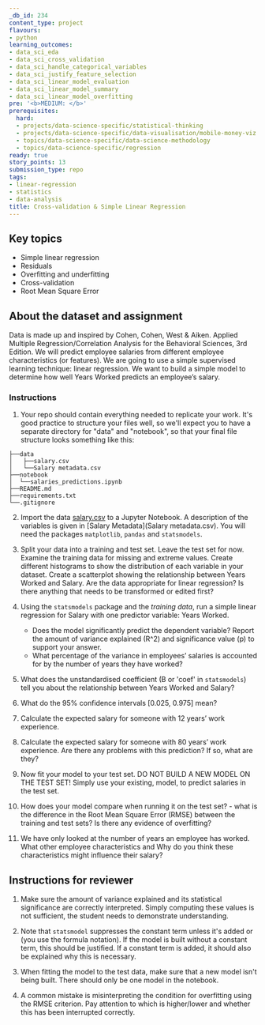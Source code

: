 ```yaml
---
_db_id: 234
content_type: project
flavours:
- python
learning_outcomes:
- data_sci_eda
- data_sci_cross_validation
- data_sci_handle_categorical_variables
- data_sci_justify_feature_selection
- data_sci_linear_model_evaluation
- data_sci_linear_model_summary
- data_sci_linear_model_overfitting
pre: '<b>MEDIUM: </b>'
prerequisites:
  hard:
  - projects/data-science-specific/statistical-thinking
  - projects/data-science-specific/data-visualisation/mobile-money-viz
  - topics/data-science-specific/data-science-methodology
  - topics/data-science-specific/regression
ready: true
story_points: 13
submission_type: repo
tags:
- linear-regression
- statistics
- data-analysis
title: Cross-validation & Simple Linear Regression
---
```


## Key topics

- Simple linear regression
- Residuals
- Overfitting and underfitting
- Cross-validation
- Root Mean Square Error

## About the dataset and assignment

Data is made up and inspired by Cohen, Cohen, West & Aiken. Applied Multiple Regression/Correlation Analysis for the Behavioral Sciences, 3rd Edition. We will predict employee salaries from different employee characteristics (or features).
We are going to use a simple supervised learning technique: linear regression. We want to build a simple model to determine how well Years Worked predicts an employee’s salary.

### Instructions

1. Your repo should contain everything needed to replicate your work. It's good practice to structure your files well, so we'll expect you to have a separate directory for "data" and "notebook", so that your final file structure looks something like this: 

```
├──data
│   ├──salary.csv
│   └──Salary metadata.csv 
├──notebook
│  └──salaries_predictions.ipynb
├──README.md
├──requirements.txt
└──.gitignore 
```
2. Import the data [salary.csv](salary.csv) to a Jupyter Notebook. A description of the variables is given in [Salary Metadata](Salary metadata.csv). You will need the packages `matplotlib`, `pandas` and `statsmodels`.
   
3. Split your data into a training and test set. Leave the test set for now. Examine the training data for missing and extreme values. Create different histograms to show the distribution of each variable in your dataset. Create a scatterplot showing the relationship between Years Worked and Salary. Are the data appropriate for linear regression? Is there anything that needs to be transformed or edited first?

4. Using the ``statsmodels`` package and the _training data_, run a simple linear regression for Salary with one predictor variable: Years Worked.
   - Does the model significantly predict the dependent variable? Report the amount of variance explained (R^2) and significance value (p) to support your answer.
   - What percentage of the variance in employees’ salaries is accounted for by the number of years they have worked?

5. What does the unstandardised coefficient (B or 'coef' in `statsmodels`) tell you about the relationship between Years Worked and Salary?

6. What do the 95% confidence intervals [0.025, 0.975] mean?

7. Calculate the expected salary for someone with 12 years’ work experience.

8. Calculate the expected salary for someone with 80 years’ work experience. Are there any problems with this prediction? If so, what are they?

9. Now fit your model to your test set. DO NOT BUILD A NEW MODEL ON THE TEST SET! Simply use your existing, model, to predict salaries in the test set.

10. How does your model compare when running it on the test set? - what is the difference in the Root Mean Square Error (RMSE) between the training and test sets? Is there any evidence of overfitting?

11. We have only looked at the number of years an employee has worked. What other employee characteristics and Why do you think these characteristics might influence their salary?

## Instructions for reviewer

1. Make sure the amount of variance explained and its statistical significance are correctly interpreted. Simply computing these values is not sufficient, the student needs to demonstrate understanding.

2. Note that `statsmodel` suppresses the constant term unless it's added or (you use the formula notation). If the model is built without a constant term, this should be justified. If a constant term is added, it should also be explained why this is necessary.

3. When fitting the model to the test data, make sure that a new model isn't being built. There should only be one model in the notebook.

4. A common mistake is misinterpreting the condition for overfitting using the RMSE criterion. Pay attention to which is higher/lower and whether this has been interrupted correctly.

